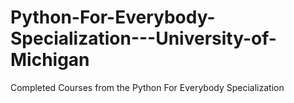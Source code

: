 # Python-For-Everybody-Specialization---University-of-Michigan
Completed Courses from the Python For Everybody Specialization
